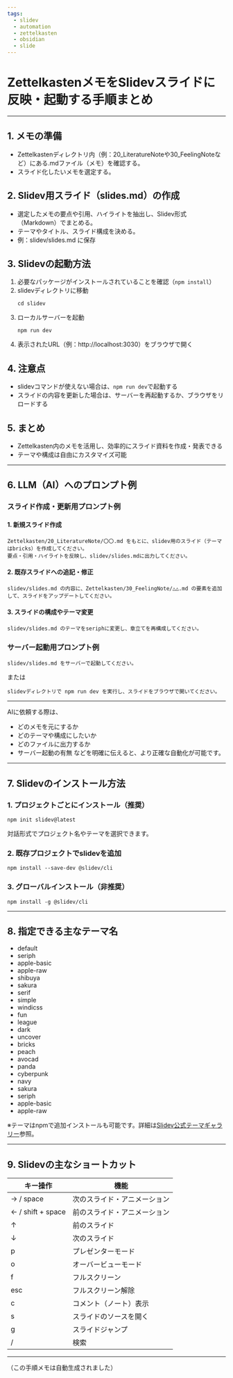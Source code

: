 ```yaml
---
tags:
  - slidev
  - automation
  - zettelkasten
  - obsidian
  - slide
---
```

# ZettelkastenメモをSlidevスライドに反映・起動する手順まとめ

---

## 1. メモの準備

- Zettelkastenディレクトリ内（例：20_LiteratureNoteや30_FeelingNoteなど）にある.mdファイル（メモ）を確認する。
- スライド化したいメモを選定する。

## 2. Slidev用スライド（slides.md）の作成

- 選定したメモの要点や引用、ハイライトを抽出し、Slidev形式（Markdown）でまとめる。
- テーマやタイトル、スライド構成を決める。
- 例：slidev/slides.md に保存

## 3. Slidevの起動方法

1. 必要なパッケージがインストールされていることを確認（`npm install`）
2. slidevディレクトリに移動
   ```
   cd slidev
   ```
3. ローカルサーバーを起動
   ```
   npm run dev
   ```
4. 表示されたURL（例：http://localhost:3030）をブラウザで開く

## 4. 注意点
- slidevコマンドが使えない場合は、`npm run dev`で起動する
- スライドの内容を更新した場合は、サーバーを再起動するか、ブラウザをリロードする

## 5. まとめ
- Zettelkasten内のメモを活用し、効率的にスライド資料を作成・発表できる
- テーマや構成は自由にカスタマイズ可能

---

## 6. LLM（AI）へのプロンプト例

### スライド作成・更新用プロンプト例

#### 1. 新規スライド作成
```
Zettelkasten/20_LiteratureNote/〇〇.md をもとに、slidev用のスライド（テーマはbricks）を作成してください。
要点・引用・ハイライトを反映し、slidev/slides.mdに出力してください。
```

#### 2. 既存スライドへの追記・修正
```
slidev/slides.md の内容に、Zettelkasten/30_FeelingNote/△△.md の要素を追加して、スライドをアップデートしてください。
```

#### 3. スライドの構成やテーマ変更
```
slidev/slides.md のテーマをseriphに変更し、章立てを再構成してください。
```

### サーバー起動用プロンプト例

```
slidev/slides.md をサーバーで起動してください。
```
または
```
slidevディレクトリで npm run dev を実行し、スライドをブラウザで開いてください。
```

---

AIに依頼する際は、
- どのメモを元にするか
- どのテーマや構成にしたいか
- どのファイルに出力するか
- サーバー起動の有無
などを明確に伝えると、より正確な自動化が可能です。

---

## 7. Slidevのインストール方法

### 1. プロジェクトごとにインストール（推奨）
```
npm init slidev@latest
```
対話形式でプロジェクト名やテーマを選択できます。

### 2. 既存プロジェクトでslidevを追加
```
npm install --save-dev @slidev/cli
```

### 3. グローバルインストール（非推奨）
```
npm install -g @slidev/cli
```

---

## 8. 指定できる主なテーマ名

- default
- seriph
- apple-basic
- apple-raw
- shibuya
- sakura
- serif
- simple
- windicss
- fun
- league
- dark
- uncover
- bricks
- peach
- avocad
- panda
- cyberpunk
- navy
- sakura
- seriph
- apple-basic
- apple-raw

※テーマはnpmで追加インストールも可能です。詳細は[Slidev公式テーマギャラリー](https://sli.dev/resources/theme-gallery)参照。

---

## 9. Slidevの主なショートカット

| キー操作                | 機能                         |
|-------------------------|------------------------------|
| → / space               | 次のスライド・アニメーション |
| ← / shift + space       | 前のスライド・アニメーション |
| ↑                       | 前のスライド                 |
| ↓                       | 次のスライド                 |
| p                       | プレゼンターモード           |
| o                       | オーバービューモード         |
| f                       | フルスクリーン               |
| esc                     | フルスクリーン解除           |
| c                       | コメント（ノート）表示       |
| s                       | スライドのソースを開く       |
| g                       | スライドジャンプ             |
| /                       | 検索                        |

---

（この手順メモは自動生成されました） 